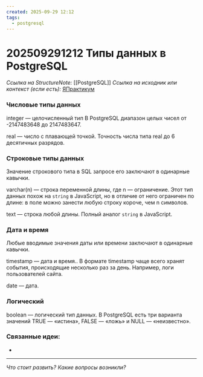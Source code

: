 ```yaml
---
created: 2025-09-29 12:12
tags:
  - postgresql
---
```

# 202509291212 Типы данных в PostgreSQL

*Ссылка на StructureNote:* [[PostgreSQL]]
*Ссылка на исходник или контекст (если есть):* [ЯПрактикум](https://practicum.yandex.ru/trainer/backend-nodejs/lesson/fa900913-a56e-460d-a475-ecbb185774a1/task/dc710f5d-a57d-456f-a308-b8a069f1ea0c/)

### Числовые типы данных

integer — целочисленный тип В PostgreSQL диапазон целых чисел от -2147483648 до 2147483647.

real — число с плавающей точкой. Точность числа типа real до 6 десятичных разрядов.

### Строковые типы данных

Значение строкового типа в SQL запросе его заключают в одинарные кавычки.

varchar(n) — строка переменной длины, где n — ограничение. Этот тип данных похож на `string` в JavaScript, но в отличие от него ограничен по длине: в поле можно занести любую строку короче, чем n символов.

text — строка любой длины. Полный аналог `string` в JavaScript.

### Дата и время

Любые вводимые значения даты или времени заключают в одинарные кавычки.

timestamp — дата и время.. В формате timestamp чаще всего хранят события, происходящие несколько раз за день. Например, логи пользователей сайта.

date — дата.

### Логический

boolean — логический тип данных. В PostgreSQL есть три варианта значений TRUE — «истина», FALSE — «ложь» и NULL — «неизвестно».

### Связанные идеи:

* 
---

*Что стоит развить? Какие вопросы возникли?*
